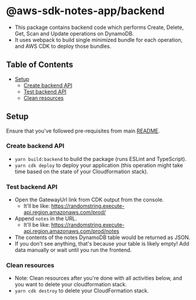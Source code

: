 # @aws-sdk-notes-app/backend

- This package contains backend code which performs Create, Delete, Get, Scan and Update operations on DynamoDB.
- It uses webpack to build single minimized bundle for each operation, and AWS CDK to deploy those bundles.

## Table of Contents

- [Setup](#setup)
  - [Create backend API](#create-backend-api)
  - [Test backend API](#test-backend-api)
  - [Clean resources](#clean-resources)

## Setup

Ensure that you've followed pre-requisites from main [README](../../README.md).

### Create backend API

- `yarn build:backend` to build the package (runs ESLint and TypeScript).
- `yarn cdk deploy` to deploy your application (this operation might take time based on the state of your Cloudformation stack).

### Test backend API

- Open the GatewayUrl link from CDK output from the console.
  - It'll be like: https://randomstring.execute-api.region.amazonaws.com/prod/
- Append `notes` in the URL.
  - It'll be like: https://randomstring.execute-api.region.amazonaws.com/prod/notes
- The contents of the notes DynamoDB table would be returned as JSON.
- If you don't see anything, that's because your table is likely empty! Add data manually or wait until you run the frontend.

### Clean resources

- Note: Clean resources after you're done with all activities below, and you want to delete your cloudformation stack.
- `yarn cdk destroy` to delete your CloudFormation stack.
